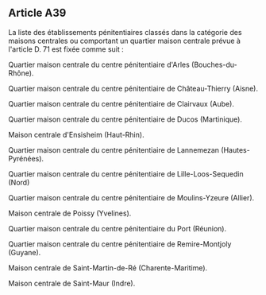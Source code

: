 Article A39
----
La liste des établissements pénitentiaires classés dans la catégorie des maisons
centrales ou comportant un quartier maison centrale prévue à l'article D. 71 est
fixée comme suit :

Quartier maison centrale du centre pénitentiaire d'Arles (Bouches-du-Rhône).

Quartier maison centrale du centre pénitentiaire de Château-Thierry (Aisne).

Quartier maison centrale du centre pénitentiaire de Clairvaux (Aube).

Quartier maison centrale du centre pénitentiaire de Ducos (Martinique).

Maison centrale d'Ensisheim (Haut-Rhin).

Quartier maison centrale du centre pénitentiaire de Lannemezan (Hautes-
Pyrénées).

Quartier maison centrale du centre pénitentiaire de Lille-Loos-Sequedin (Nord)

Quartier maison centrale du centre pénitentiaire de Moulins-Yzeure (Allier).

Maison centrale de Poissy (Yvelines).

Quartier maison centrale du centre pénitentiaire du Port (Réunion).

Quartier maison centrale du centre pénitentiaire de Remire-Montjoly (Guyane).

Maison centrale de Saint-Martin-de-Ré (Charente-Maritime).

Maison centrale de Saint-Maur (Indre).
